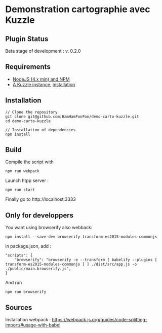 Demonstration cartographie avec Kuzzle
===================

Plugin Status
-------------
Beta stage of development : v. 0.2.0

Requirements
-------------
 - [NodeJS (4.x min) and NPM](https://nodejs.org/en/)
 - [A Kuzzle instance](http://kuzzle.io/guide/), [installation](https://github.com/kuzzleio/kuzzle#installation)


 Installation
-------------
```
// Clone the repository
git clone git@github.com:HamHamFonFon/demo-carto-kuzzle.git
cd demo-carto-kuzzle

// Installation of dependencies
npm install
```

 Build
-------------
Compile the script with
```
npm run webpack
```

Launch htpp server : 
```
npm run start
```

Finally go to http://localhost:3333

Only for developpers
------------
You want using browserify also webback:


```
npm install --save-dev browserify transform-es2015-modules-commonjs
```

in package.json, add :

```
"scripts": {
    "browserify": "browserify -e --transform [ babelify --plugins [ transform-es2015-modules-commonjs ] ] ./dist/src/app.js -o ./public/main.browserify.js",
}
```

And run
```
npm run browserify
```


Sources
-------
Installation webpack : https://webpack.js.org/guides/code-splitting-import/#usage-with-babel